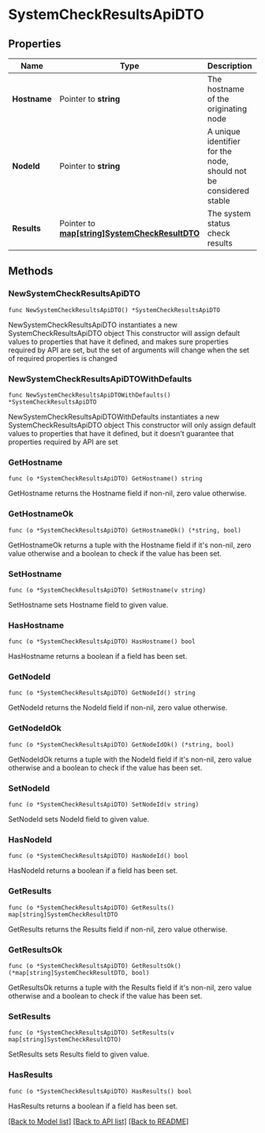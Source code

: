 # SystemCheckResultsApiDTO

## Properties

Name | Type | Description | Notes
------------ | ------------- | ------------- | -------------
**Hostname** | Pointer to **string** | The hostname of the originating node | [optional] 
**NodeId** | Pointer to **string** | A unique identifier for the node, should not be considered stable | [optional] 
**Results** | Pointer to [**map[string]SystemCheckResultDTO**](SystemCheckResultDTO.md) | The system status check results | [optional] 

## Methods

### NewSystemCheckResultsApiDTO

`func NewSystemCheckResultsApiDTO() *SystemCheckResultsApiDTO`

NewSystemCheckResultsApiDTO instantiates a new SystemCheckResultsApiDTO object
This constructor will assign default values to properties that have it defined,
and makes sure properties required by API are set, but the set of arguments
will change when the set of required properties is changed

### NewSystemCheckResultsApiDTOWithDefaults

`func NewSystemCheckResultsApiDTOWithDefaults() *SystemCheckResultsApiDTO`

NewSystemCheckResultsApiDTOWithDefaults instantiates a new SystemCheckResultsApiDTO object
This constructor will only assign default values to properties that have it defined,
but it doesn't guarantee that properties required by API are set

### GetHostname

`func (o *SystemCheckResultsApiDTO) GetHostname() string`

GetHostname returns the Hostname field if non-nil, zero value otherwise.

### GetHostnameOk

`func (o *SystemCheckResultsApiDTO) GetHostnameOk() (*string, bool)`

GetHostnameOk returns a tuple with the Hostname field if it's non-nil, zero value otherwise
and a boolean to check if the value has been set.

### SetHostname

`func (o *SystemCheckResultsApiDTO) SetHostname(v string)`

SetHostname sets Hostname field to given value.

### HasHostname

`func (o *SystemCheckResultsApiDTO) HasHostname() bool`

HasHostname returns a boolean if a field has been set.

### GetNodeId

`func (o *SystemCheckResultsApiDTO) GetNodeId() string`

GetNodeId returns the NodeId field if non-nil, zero value otherwise.

### GetNodeIdOk

`func (o *SystemCheckResultsApiDTO) GetNodeIdOk() (*string, bool)`

GetNodeIdOk returns a tuple with the NodeId field if it's non-nil, zero value otherwise
and a boolean to check if the value has been set.

### SetNodeId

`func (o *SystemCheckResultsApiDTO) SetNodeId(v string)`

SetNodeId sets NodeId field to given value.

### HasNodeId

`func (o *SystemCheckResultsApiDTO) HasNodeId() bool`

HasNodeId returns a boolean if a field has been set.

### GetResults

`func (o *SystemCheckResultsApiDTO) GetResults() map[string]SystemCheckResultDTO`

GetResults returns the Results field if non-nil, zero value otherwise.

### GetResultsOk

`func (o *SystemCheckResultsApiDTO) GetResultsOk() (*map[string]SystemCheckResultDTO, bool)`

GetResultsOk returns a tuple with the Results field if it's non-nil, zero value otherwise
and a boolean to check if the value has been set.

### SetResults

`func (o *SystemCheckResultsApiDTO) SetResults(v map[string]SystemCheckResultDTO)`

SetResults sets Results field to given value.

### HasResults

`func (o *SystemCheckResultsApiDTO) HasResults() bool`

HasResults returns a boolean if a field has been set.


[[Back to Model list]](../README.md#documentation-for-models) [[Back to API list]](../README.md#documentation-for-api-endpoints) [[Back to README]](../README.md)



